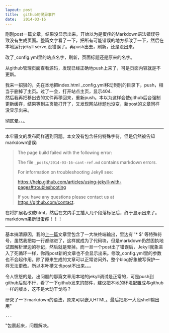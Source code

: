 ```yaml
---
layout: post
title:  github的灵异事件
date:   2014-03-16
---
```

刚刚post一篇文章，结果没显示出来。开始以为是蛋疼的Markdown语法错误导致没有生成页面。整篇文字看了一下，把所有可能错误的地方都改了一下，然后在本地运行jekyll serve,没错误了。再push出去，刷新，还是没出来。

改了_config.yml里的站点名字，刷新，页面标题还是原来的名字。

从github管理页面查看源码，发现已经正确地push上来了，可是页面内容就是不更新。

我来一招狠的，先在本地把index.html _config.yml移动到别的目录下，push，相当于删掉了主页。过了一会，打开站点主页，显示404.  
然后我再把移出去的文件再移回来，重新push。本以为这样会使github后台强制更新缓存，结果等到主页能打开了，又发现网站标题也没变，新post的文章同样没显示出来。

彻底晕。。。

----------------------

本牢骚文的发布同样遇到问题。本文没有包含任何特殊字符，但是仍然被告知markdown错误:

>The page build failed with the following error:
>
>The file `_posts/2014-03-16-cant-ref.md` contains markdown errors.
>
>For information on troubleshooting Jekyll see:
>
>  <https://help.github.com/articles/using-jekyll-with-pages#troubleshooting>
>
>If you have any questions please contact us at <https://github.com/contact>.

在将扩展名改成html，然后在文内手工插入几个段落标记后，终于显示出来了。
markdown果断很蛋疼！！！

----------------------

基本搞清原因，我的[上一篇](2014-03-16/sbcl-compile.html)文章里包含了一大块终端输出，里边有 '* $' 等特殊符号，虽然我把每一行都缩进了，这样就成为了代码块，但是markdown仍然固执地试图解析里边的标记，然后就是晕掉。而一旦一个post出了错误后，Jekyll就象进入了死循环一样，你再post新的文章也不会显示出来。修改_config.yml里的参数也不会起作用。除了原来生成的文章可以正常访问外，整个blog好象被写保护一样无法更改。所以本叶槽文也post不出来。。。

令人愤怒的是，出问题的那篇文章用本地的jekyll调试是正常的，可是push到github后就不行，看了一下github发来的邮件，建议把本地的环境配置成与github一样的版本，这不是大动干戈吗？

研究了一下markdown的语法，原来可以嵌入HTML。最后把那一大段shell输出用"<pre><code>...</code></pre>"包裹起来，问题解决。